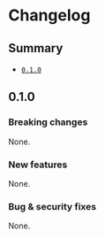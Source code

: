 # Changelog

## Summary

- [`0.1.0`](#010)

## 0.1.0

### Breaking changes

None.

### New features

None.

### Bug & security fixes

None.
